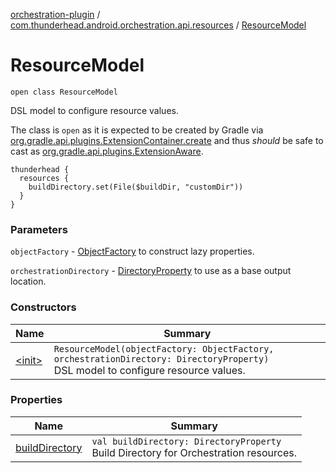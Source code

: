 [orchestration-plugin](../../index.md) / [com.thunderhead.android.orchestration.api.resources](../index.md) / [ResourceModel](./index.md)

# ResourceModel

`open class ResourceModel`

DSL model to configure resource values.

The class is `open` as it is expected to be created by Gradle
via [org.gradle.api.plugins.ExtensionContainer.create](#)
and thus *should* be safe to cast as [org.gradle.api.plugins.ExtensionAware](#).

```
thunderhead {
  resources {
    buildDirectory.set(File($buildDir, "customDir"))
  }
}
```

### Parameters

`objectFactory` - [ObjectFactory](#) to construct lazy properties.

`orchestrationDirectory` - [DirectoryProperty](#) to use as a base output location.

### Constructors

| Name | Summary |
|---|---|
| [&lt;init&gt;](-init-.md) | `ResourceModel(objectFactory: ObjectFactory, orchestrationDirectory: DirectoryProperty)`<br>DSL model to configure resource values. |

### Properties

| Name | Summary |
|---|---|
| [buildDirectory](build-directory.md) | `val buildDirectory: DirectoryProperty`<br>Build Directory for Orchestration resources. |
